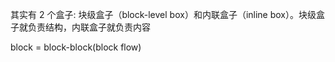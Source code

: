 其实有 2 个盒子: 块级盒子（block-level box）和内联盒子（inline box）。块级盒子就负责结构，内联盒子就负责内容


block = block-block(block flow)
